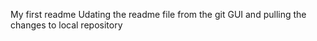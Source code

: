 My first readme 
Udating the readme file from the git GUI and pulling the changes to local repository
